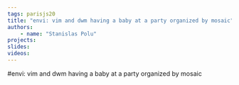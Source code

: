 ```yaml
---
tags: parisjs20
title: "envi: vim and dwm having a baby at a party organized by mosaic"
authors:
    - name: "Stanislas Polu"
projects:
slides:
videos:
---
```

#envi: vim and dwm having a baby at a party organized by mosaic
